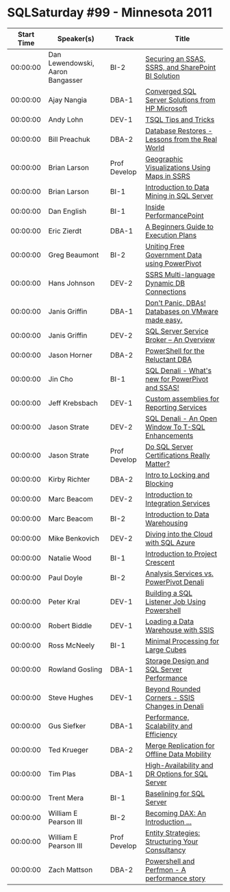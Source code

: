 # SQLSaturday #99 - Minnesota 2011
Start Time|Speaker(s)|Track|Title
---|---|---|---
00:00:00|Dan Lewendowski,  Aaron Bangasser|BI-2|[Securing an SSAS, SSRS, and SharePoint BI Solution](28433.md)
00:00:00|Ajay Nangia|DBA-1|[Converged SQL Server Solutions from HP  Microsoft](28502.md)
00:00:00|Andy Lohn|DEV-1 |[TSQL Tips and Tricks](28634.md)
00:00:00|Bill Preachuk|DBA-2|[Database Restores - Lessons from the Real World](29062.md)
00:00:00|Brian Larson|Prof Develop|[Geographic Visualizations Using Maps in SSRS](29093.md)
00:00:00|Brian Larson|BI-1|[Introduction to Data Mining in SQL Server](29094.md)
00:00:00|Dan English|BI-1|[Inside PerformancePoint](29886.md)
00:00:00|Eric Zierdt|DBA-1|[A Beginners Guide to Execution Plans](30064.md)
00:00:00|Greg Beaumont|BI-2|[Uniting Free Government Data using PowerPivot](30280.md)
00:00:00|Hans Johnson|DEV-2|[SSRS Multi-language  Dynamic DB Connections](30294.md)
00:00:00|Janis Griffin|DBA-1|[Don't Panic, DBAs!  Databases on VMware made easy.](30450.md)
00:00:00|Janis Griffin|DEV-2|[SQL Server Service Broker – An Overview](30451.md)
00:00:00|Jason Horner|DBA-2|[PowerShell for the Reluctant DBA](30506.md)
00:00:00|Jin Cho|BI-1|[SQL Denali - What's new for PowerPivot and SSAS!](30853.md)
00:00:00|Jeff Krebsbach|DEV-1 |[Custom assemblies for Reporting Services](30856.md)
00:00:00|Jason Strate|DEV-2|[SQL Denali - An Open Window To T-SQL Enhancements](31110.md)
00:00:00|Jason Strate|Prof Develop|[Do SQL Server Certifications Really Matter?](31111.md)
00:00:00|Kirby Richter|DBA-2|[Intro to Locking and Blocking](31375.md)
00:00:00|Marc Beacom|DEV-2|[Introduction to Integration Services](31554.md)
00:00:00|Marc Beacom|BI-2|[Introduction to Data Warehousing](31555.md)
00:00:00|Mike Benkovich|DEV-2|[Diving into the Cloud with SQL Azure](31784.md)
00:00:00|Natalie Wood|BI-1|[Introduction to Project Crescent](32046.md)
00:00:00|Paul Doyle|BI-2|[Analysis Services vs. PowerPivot Denali](32159.md)
00:00:00|Peter Kral|DEV-1 |[Building a SQL Listener Job Using Powershell](32234.md)
00:00:00|Robert Biddle|DEV-1 |[Loading a Data Warehouse with SSIS](32542.md)
00:00:00|Ross McNeely|BI-1|[Minimal Processing for Large Cubes](32657.md)
00:00:00|Rowland Gosling|DBA-1|[Storage Design and SQL Server Performance ](32666.md)
00:00:00|Steve Hughes|DEV-1 |[Beyond Rounded Corners - SSIS Changes in Denali ](33222.md)
00:00:00|Gus Siefker|DBA-1|[Performance, Scalability and Efficiency](33319.md)
00:00:00|Ted Krueger|DBA-2|[Merge Replication for Offline Data Mobility](33333.md)
00:00:00|Tim Plas|DBA-1|[High-Availability and DR Options for SQL Server](33579.md)
00:00:00|Trent Mera|BI-1|[Baselining for SQL Server](33782.md)
00:00:00|William E Pearson III|BI-2|[Becoming DAX: An Introduction ... ](33976.md)
00:00:00|William E Pearson III|Prof Develop|[Entity Strategies: Structuring Your Consultancy](33980.md)
00:00:00|Zach Mattson|DBA-2|[Powershell and Perfmon - A performance story](34523.md)
